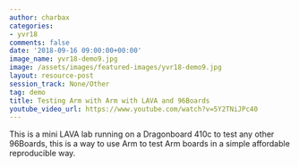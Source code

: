 ```yaml
---
author: charbax
categories:
- yvr18
comments: false
date: '2018-09-16 09:00:00+00:00'
image_name: yvr18-demo9.jpg
image: /assets/images/featured-images/yvr18-demo9.jpg
layout: resource-post
session_track: None/Other
tag: demo
title: Testing Arm with Arm with LAVA and 96Boards
youtube_video_url: https://www.youtube.com/watch?v=5Y2TNiJPc40
---
```


This is a mini LAVA lab running on a Dragonboard 410c to test any other 96Boards, this is a way to use Arm to test Arm boards in a simple affordable reproducible way.